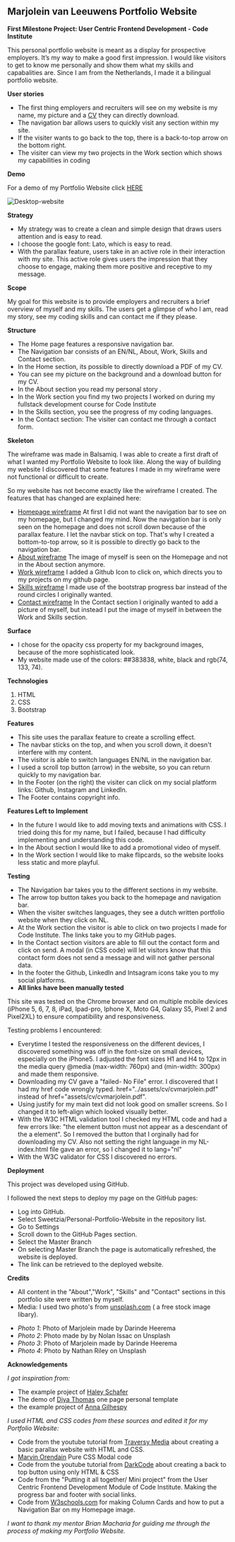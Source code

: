 
Marjolein van Leeuwens Portfolio Website
---------------------------------------
**First Milestone Project: User Centric Frontend Development - Code Institute**

This personal portfolio website is meant as a display for prospective employers. 
It’s my way to make a good first impression.
I would like visitors to get to know me personally and show them what my skills and capabalities are. 
Since I am from the Netherlands, I made it a bilingual portfolio website. 

**User stories**

* The first thing employers and recruiters will see on my website is my name, my picture and a [CV][CV] they can directly download.
* The navigation bar allows users to quickly visit any section within my site.
* If the visiter wants to go back to the top, there is a back-to-top arrow on the bottom right.
* The visiter can view my two projects in the Work section which shows my capabilities in coding

**Demo**

For a demo of my Portfolio Website click [HERE][DEMO]

![Desktop-website](/assets/images/Desktop-website.gif)

**Strategy**

* My strategy was to create a clean and simple design that draws users attention and is easy to read.
* I choose the google font: Lato, which is easy to read.
* With the parallax feature, users take in an active role in their interaction with my site. 
This active role gives users the impression that they choose to engage, making them more positive and receptive to my message.

**Scope**

My goal for this website is to provide employers and recruiters a brief overview of myself and my skills. 
The users get a glimpse of who I am, read my story, see my coding skills and can contact me if they please.

**Structure**

* The Home page features a responsive navigation bar. 
* The Navigation bar consists of an EN/NL, About, Work, Skills and Contact section.
* In the Home section, its possible to directly download a PDF of my CV.
* You can see my picture on the background and a download button for my CV.
* In the About section you read my personal story .
* In the Work section you find my two projects I worked on during my fullstack development course for Code Institute
* In the Skills section, you see the progress of my coding languages.
* In the Contact section: The visiter can contact me through a contact form.


**Skeleton** 

The wireframe was made in Balsamiq. I was able to create a first draft of what I wanted my Portfolio Website to look like.
Along the way of building my website I discovered that some features I made in my wireframe were not functional or difficult to create.

So my website has not become exactly like the wireframe I created.
The features that has changed are explained here:

* [Homepage wireframe][a] At first I did not want the navigation bar to see on my homepage, but I changed my mind. Now the navigation bar is only seen on the homepage and does not scroll down because of the parallax feature. I let the navbar stick on top. 
That's why I created a bottom-to-top arrow, so it is possible to directly go back to the navigation bar.
* [About wireframe][b] The image of myself is seen on the Homepage and not in the About section anymore. 
* [Work wireframe][c] I added a Github Icon to click on, which directs you to my projects on my github page. 
* [Skills wireframe][d] I made use of the bootstrap progress bar instead of the round circles I originally wanted. 
* [Contact wireframe][e] In the Contact section I originally wanted to add a picture of myself, but instead I put the image of myself in between the Work and Skills section.

**Surface**

* I chose for the opacity css property for my background images, because of the more sophisticated look. 
* My website made use of the colors: ##383838, white, black and rgb(74, 133, 74).

**Technologies**

1. HTML
2. CSS
3. Bootstrap

**Features**

* This site uses the parallax feature to create a scrolling effect. 
* The navbar sticks on the top, and when you scroll down, it doesn't interfere with my content.
* The visitor is able to switch languages EN/NL in the navigation bar.
* I used a scroll top button (arrow) in the website, so you can return quickly to my navigation bar.
* In the Footer (on the right) the visiter can click on my social platform links: Github, Instagram and LinkedIn.
* The Footer contains copyright info.

**Features Left to Implement**

* In the future I would like to add moving texts and animations with CSS. I tried doing this for my name, but I failed, because I had difficulty implementing and understanding this code. 
* In the About section I would like to add a promotional video of myself.
* In the Work section I would like to make flipcards, so the website looks less static and more playful.

**Testing**

- The Navigation bar takes you to the different sections in my website. 
- The arrow top button takes you back to the homepage and navigation bar. 
- When the visiter switches languages, they see a dutch written portfolio website when they click on NL. 
- At the Work section the visitor is able to click on two projects I made for Code Institute. 
The links take you to my GitHub pages.
- In the Contact section visitors are able to fill out the contact form and click on send. 
A modal (in CSS code) will let visitors know that this contact form does not send a message and will not gather personal data.
- In the footer the Github, LinkedIn and Intsagram icons take you to my social platforms.
- **All links have been manually tested**

This site was tested on the Chrome browser and on multiple mobile devices (iPhone 5, 6, 7, 8, iPad, Ipad-pro, Iphone X, Moto G4, Galaxy S5, Pixel 2 and Pixel2XL) to ensure compatibility and responsiveness. 

Testing problems I encountered:
* Everytime I tested the responsiveness on the different devices, I discovered something was off in the font-size on small devices, especially on the iPhone5.
I adjusted the font sizes H1 and H4 to 12px in the media query @media (max-width: 760px) and (min-width: 300px) and made them responsive.
* Downloading my CV gave a "failed- No File" error. I discovered that I had my href code wrongly typed. href="../assets/cv/cvmarjolein.pdf" instead of href="assets/cv/cvmarjolein.pdf".
* Using justify for my main text did not look good on smaller screens. So I changed it to left-align which looked visually better.
* With the W3C HTML validation tool I checked my HTML code and had a few errors like: "the element button must not appear as a descendant of the a element". So I removed the button that I orginally had for downloading my CV.
Also not setting the right language in my NL-index.html file gave an error, so I changed it to lang="nl"
* With the W3C validator for CSS I discovered no errors.

**Deployment**

This project was developed using GitHub.

I followed the next steps to deploy my page on the GitHub pages:

* Log into GitHub.
* Select Sweetzia/Personal-Portfolio-Website in the repository list.
* Go to Settings
* Scroll down to the GitHub Pages section.
* Select the Master Branch
* On selecting Master Branch the page is automatically refreshed, the website is deployed.
* The link can be retrieved to the deployed website.

**Credits**

* All content in the "About","Work", "Skills" and "Contact" sections in this portfolio site were written by myself.
* Media: I used two photo's from [unsplash.com][1] ( a free stock image libary).

- *Photo 1*: Photo of Marjolein made by Darinde Heerema
- *Photo 2*: Photo made by by Nolan Issac on Unsplash
- *Photo 3*: Photo of Marjolein made by Darinde Heerema
- *Photo 4*: Photo by Nathan Riley on Unsplash

**Acknowledgements**

*I got inspiration from:*
* The example project of [Haley Schafer][2]
* The demo of [Diya Thomas][3] one page personal template
* the example project of [Anna Gilhespy][4]

*I used HTML and CSS codes from these sources and edited it for my Portfolio Website:*
* Code from the youtube tutorial from [Traversy Media][5] about creating a basic parallax website with HTML and CSS. 
* [Marvin Orendain][6] Pure CSS Modal code
* Code from the youtube tutorial from [DarkCode][7] about creating a back to top button using only HTML & CSS
* Code from the "Putting it all together/ Mini project" from the User Centric Frontend Development Module of Code Institute. Making the progress bar and footer with social links.
* Code from [W3schools.com][8] for making Column Cards and how to put a Navigation Bar on my Homepage image.

*I want to thank my mentor Brian Macharia for guiding me through the process of making my Portfolio Website.*



[DEMO]: <https://sweetzia.github.io/Personal-Portfolio-Website/>
[CV]: <https://github.com/Sweetzia/Personal-Portfolio-Website/blob/7f2d15e5145f431b878ef22e3ec3539b07ccfb1d/assets/cv/cvmarjolein.pdf>

[a]: <https://github.com/Sweetzia/Personal-portfolio-website/blob/31421d60a047e4eef5cb25aebdeefed2674e2e13/wireframes/Home.png>
[b]: <https://github.com/Sweetzia/Personal-portfolio-website/blob/31421d60a047e4eef5cb25aebdeefed2674e2e13/wireframes/About.png>
[c]: <https://github.com/Sweetzia/Personal-portfolio-website/blob/31421d60a047e4eef5cb25aebdeefed2674e2e13/wireframes/Work.png>
[d]: <https://github.com/Sweetzia/Personal-portfolio-website/blob/31421d60a047e4eef5cb25aebdeefed2674e2e13/wireframes/Skills.png>
[e]: <https://github.com/Sweetzia/Personal-portfolio-website/blob/31421d60a047e4eef5cb25aebdeefed2674e2e13/wireframes/Contact.png>


[1]: <https://unsplash.com/>
[2]: <https://www.haleyschafer.com/>
[3]: <https://www.beingeorge.com/diya/>
[4]: <https://ajgreaves.github.io/portrait-artist/>
[5]: <https://www.youtube.com/watch?v=JttTcnidSdQ&t=4s>
[6]: <https://codepen.io/marv117/pen/WvZdGV/>
[7]: <https://www.youtube.com/watch?v=Vef9bxTilCU>
[8]: <https://w3schools.com>

